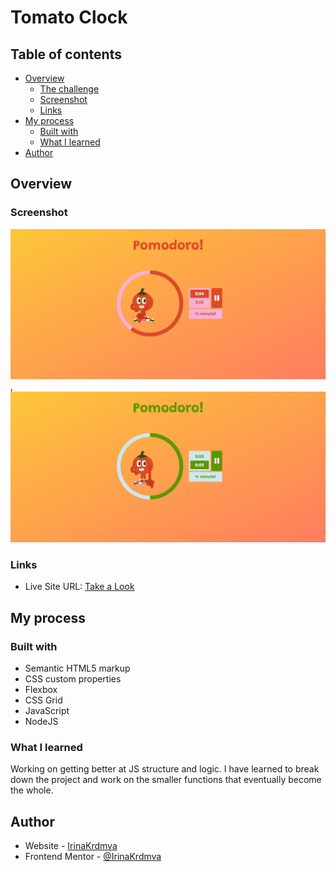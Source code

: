 # Tomato Clock

## Table of contents

- [Overview](#overview)
  - [The challenge](#the-challenge)
  - [Screenshot](#screenshot)
  - [Links](#links)
- [My process](#my-process)
  - [Built with](#built-with)
  - [What I learned](#what-i-learned)
- [Author](#author)

## Overview

### Screenshot

![Screenshot Work](./images/PomodoroWork.png), ![Screenshot Break](./images/PomodoroBreak.png)

### Links

- Live Site URL: [Take a Look](https://irinakrdmva.github.io/Tomato-Clock/)

## My process

### Built with

- Semantic HTML5 markup
- CSS custom properties
- Flexbox
- CSS Grid
- JavaScript
- NodeJS

### What I learned

Working on getting better at JS structure and logic. I have learned to break down the project and work on the smaller functions that eventually become the whole.

## Author

- Website - [IrinaKrdmva](https://irinakrdmva.pt)
- Frontend Mentor - [@IrinaKrdmva](https://www.frontendmentor.io/profile/IrinaKrdmva)
